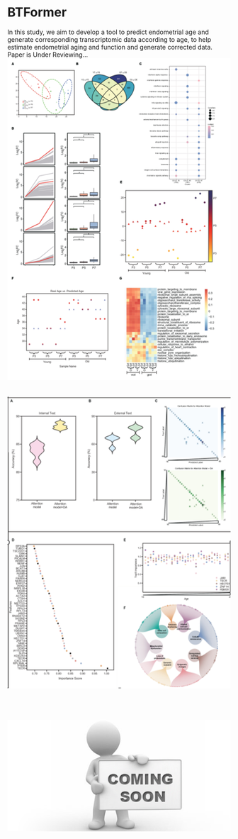 # BTFormer
In this study, we aim to develop a tool to predict endometrial age and generate corresponding transcriptomic data according to age, to help estimate endometrial aging and function and generate corrected data. 
<br>
Paper is Under Reviewing...
<br><img src="analysis.png" width="520">
<br><br>
<br><img src="ATGM.png" width="520">
<br><br>
<br><br>
<br><img src="coming_soon.png" width="520">
